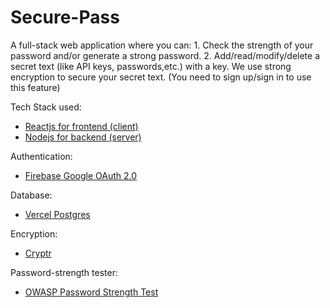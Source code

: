 <h1>Secure-Pass</h1>
A full-stack web application where you can:
1. Check the strength of your password and/or generate a strong password.
2. Add/read/modify/delete a secret text (like API keys, passwords,etc.) with a key. We use strong encryption to secure your secret text. (You need to sign up/sign in to use this feature)

Tech Stack used:
- [Reactjs for frontend (client)](https://react.dev/reference/react)
- [Nodejs for backend (server)](https://nodejs.org/docs/latest/api/)

Authentication:
- [Firebase Google OAuth 2.0](https://firebase.google.com/docs/auth/web/google-signin)

Database:
- [Vercel Postgres](https://vercel.com/docs/storage/vercel-postgres)

Encryption:
- [Cryptr](https://github.com/MauriceButler/cryptr)

Password-strength tester:
- [OWASP Password Strength Test](https://github.com/nowsecure/owasp-password-strength-test)
